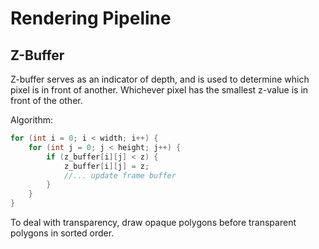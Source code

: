 # Rendering Pipeline

## Z-Buffer
Z-buffer serves as an indicator of depth, and is used to determine which pixel is in front of another. Whichever pixel has the smallest z-value is in front of the other.

Algorithm:
```C++
for (int i = 0; i < width; i++) {
    for (int j = 0; j < height; j++) {
        if (z_buffer[i][j] < z) {
            z_buffer[i][j] = z;
            //... update frame buffer
        }
    }
}
```

To deal with transparency, draw opaque polygons before transparent polygons in sorted order.